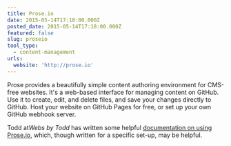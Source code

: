 ```yaml
---
title: Prose.io
date: 2015-05-14T17:18:00.000Z
posted_date: 2015-05-14T17:18:00.000Z
featured: false
slug: proseio
tool_type: 
  - content-management
urls:
  website: 'http://prose.io'
---
```



Prose provides a beautifully simple content authoring environment for CMS-free websites. It's a web-based interface for managing content on GitHub. Use it to create, edit, and delete files, and save your changes directly to GitHub. Host your website on GitHub Pages for free, or set up your own GitHub webhook server.

Todd at*Webs by Todd* has written some helpful [documentation on using Prose.io](http://www.websbytodd.com/documentation/using-prose/#write-your-post), which, though written for a specific set-up, may be helpful.